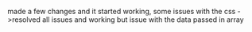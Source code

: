 made a few changes and it started working, some issues with the css
->resolved all issues and working but issue with the data passed in array
